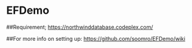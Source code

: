 # EFDemo

##Requirement;
https://northwinddatabase.codeplex.com/

##For more info on setting up:
https://github.com/soomro/EFDemo/wiki

